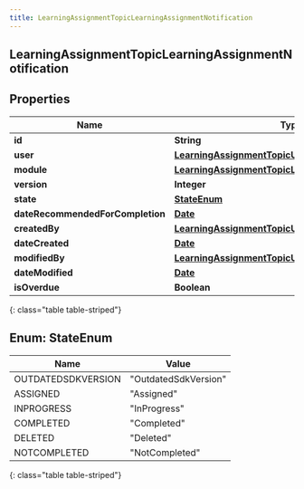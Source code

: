 ```yaml
---
title: LearningAssignmentTopicLearningAssignmentNotification
---
```


## LearningAssignmentTopicLearningAssignmentNotification

## Properties

| Name                             | Type                                                                                                                         | Description | Notes      |
| -------------------------------- | ---------------------------------------------------------------------------------------------------------------------------- | ----------- | ---------- |
| **id**                           | <!----><!---->**String**<!---->                                                                                              |             | [optional] |
| **user**                         | <!----><!---->[**LearningAssignmentTopicUserReference**](LearningAssignmentTopicUserReference.md)<!---->                     |             | [optional] |
| **module**                       | <!----><!---->[**LearningAssignmentTopicLearningModuleReference**](LearningAssignmentTopicLearningModuleReference.md)<!----> |             | [optional] |
| **version**                      | <!----><!---->**Integer**<!---->                                                                                             |             | [optional] |
| **state**                        | [**StateEnum**](#StateEnum)<!---->                                                                                           |             | [optional] |
| **dateRecommendedForCompletion** | <!----><!---->[**Date**](Date.md)<!---->                                                                                     |             | [optional] |
| **createdBy**                    | <!----><!---->[**LearningAssignmentTopicUserReference**](LearningAssignmentTopicUserReference.md)<!---->                     |             | [optional] |
| **dateCreated**                  | <!----><!---->[**Date**](Date.md)<!---->                                                                                     |             | [optional] |
| **modifiedBy**                   | <!----><!---->[**LearningAssignmentTopicUserReference**](LearningAssignmentTopicUserReference.md)<!---->                     |             | [optional] |
| **dateModified**                 | <!----><!---->[**Date**](Date.md)<!---->                                                                                     |             | [optional] |
| **isOverdue**                    | <!----><!---->**Boolean**<!---->                                                                                             |             | [optional] |

{: class="table table-striped"}

<a name="StateEnum"></a>

## Enum: StateEnum

| Name               | Value                          |
| ------------------ | ------------------------------ |
| OUTDATEDSDKVERSION | &quot;OutdatedSdkVersion&quot; |
| ASSIGNED           | &quot;Assigned&quot;           |
| INPROGRESS         | &quot;InProgress&quot;         |
| COMPLETED          | &quot;Completed&quot;          |
| DELETED            | &quot;Deleted&quot;            |
| NOTCOMPLETED       | &quot;NotCompleted&quot;       |

{: class="table table-striped"}
